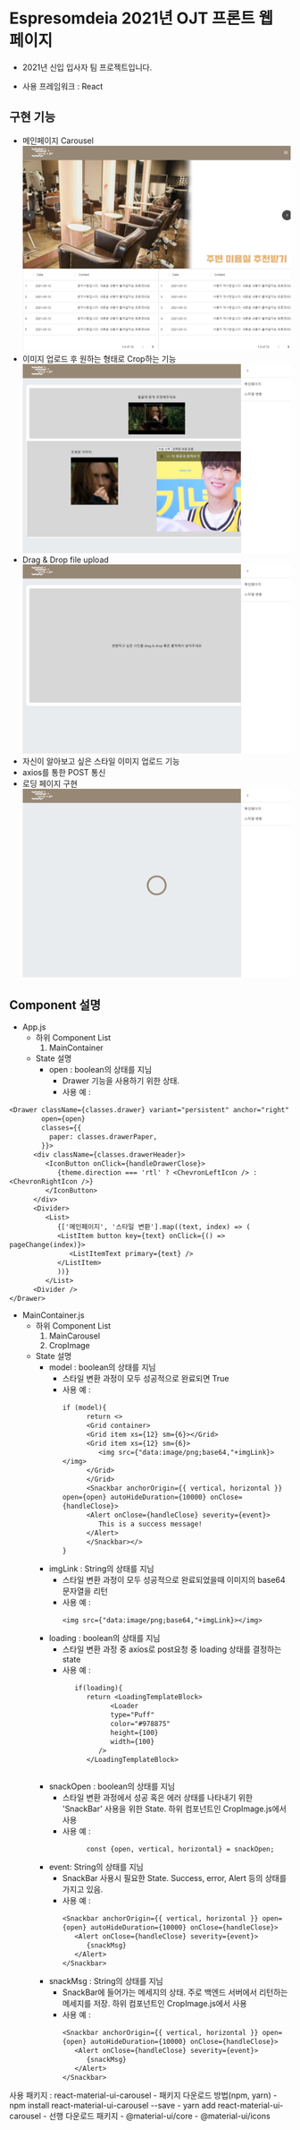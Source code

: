# Espresomdeia 2021년 OJT 프론트 웹 페이지

- 2021년 신입 입사자 팀 프로젝트입니다.

- 사용 프레임워크 : React
## 구현 기능
   - 메인페이지 Carousel
![image](./figure/main.png)
   - 이미지 업로드 후 원하는 형태로 Crop하는 기능
![image](./figure/crop.png)
   - Drag & Drop file upload
![image](./figure/d&d.png)
   - 자신이 알아보고 싶은 스타일 이미지 업로드 기능
   - axios를 통한 POST 통신
   - 로딩 페이지 구현
![image](./figure/loading.png)

## Component 설명
- App.js
  - 하위 Component List
    1. MainContainer
  - State 설명
    - open : boolean의 상태를 지님
      - Drawer 기능을 사용하기 위한 상태.
      - 사용 예 :
```JSX
<Drawer className={classes.drawer} variant="persistent" anchor="right"
        open={open}
        classes={{
          paper: classes.drawerPaper,
        }}>
      <div className={classes.drawerHeader}>
         <IconButton onClick={handleDrawerClose}>
            {theme.direction === 'rtl' ? <ChevronLeftIcon /> : <ChevronRightIcon />}
         </IconButton>
      </div>
      <Divider>
         <List>
            {['메인페이지', '스타일 변환'].map((text, index) => (
            <ListItem button key={text} onClick={() => pageChange(index)}>
               <ListItemText primary={text} />
            </ListItem>
            ))}
         </List>
      <Divider />
</Drawer>
``` 
- MainContainer.js
   -  하위 Component List
        1. MainCarousel
        2. CropImage
   - State 설명
     - model : boolean의 상태를 지님
       - 스타일 변환 과정이 모두 성공적으로 완료되면 True
       - 사용 예 :
         ```JSX
         if (model){
               return <>
               <Grid container>
               <Grid item xs={12} sm={6}></Grid>
               <Grid item xs={12} sm={6}>
                  <img src={"data:image/png;base64,"+imgLink}></img>
               </Grid>
               </Grid>
               <Snackbar anchorOrigin={{ vertical, horizontal }} open={open} autoHideDuration={10000} onClose={handleClose}>
               <Alert onClose={handleClose} severity={event}>
                  This is a success message!
               </Alert>
               </Snackbar></>
         }
         ```
     - imgLink : String의 상태를 지님
       - 스타일 변환 과정이 모두 성공적으로 완료되었을때 이미지의 base64 문자열을 리턴
       - 사용 예 :
         ```JSX
         <img src={"data:image/png;base64,"+imgLink}></img>
         ```
      - loading : boolean의 상태를 지님
        - 스타일 변환 과정 중 axios로 post요청 중 loading 상태를 결정하는 state
        - 사용 예 :
            ```JSX
               if(loading){
                  return <LoadingTemplateBlock>
                        <Loader
                        type="Puff"
                        color="#978875"
                        height={100}
                        width={100} 
                     />
                  </LoadingTemplateBlock>
                  
            ```
      - snackOpen : boolean의 상태를 지님
        - 스타일 변환 과정에서 성공 혹은 에러 상태를 나타내기 위한 'SnackBar' 사용을 위한 State. 하위 컴포넌트인 CropImage.js에서 사용
        - 사용 예 : 
            ```JSX
                  const {open, vertical, horizontal} = snackOpen;
            ```
      -  event: String의 상태를 지님
         -  SnackBar 사용시 필요한 State. Success, error, Alert 등의 상태를 가지고 있음.
         -  사용 예 :
            ```JSX
            <Snackbar anchorOrigin={{ vertical, horizontal }} open={open} autoHideDuration={10000} onClose={handleClose}>
               <Alert onClose={handleClose} severity={event}>
                  {snackMsg}
               </Alert>
            </Snackbar>
            ```
      - snackMsg : String의 상태를 지님
        - SnackBar에 들어가는 메세지의 상태. 주로 백엔드 서버에서 리턴하는 메세지를 저장. 하위 컴포넌트인 CropImage.js에서 사용
        - 사용 예 :
            ```JSX
            <Snackbar anchorOrigin={{ vertical, horizontal }} open={open} autoHideDuration={10000} onClose={handleClose}>
               <Alert onClose={handleClose} severity={event}>
                  {snackMsg}
               </Alert>
            </Snackbar>
            ```


사용 패키지 : react-material-ui-carousel
    - 패키지 다운로드 방법(npm, yarn)
      - npm install react-material-ui-carousel --save
      - yarn add react-material-ui-carousel
    - 선행 다운로드 패키지
      - @material-ui/core
      - @material-ui/icons
